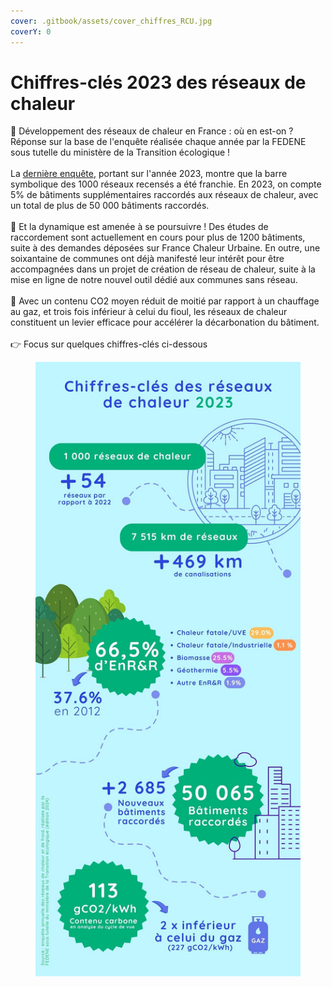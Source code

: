 ```yaml
---
cover: .gitbook/assets/cover_chiffres_RCU.jpg
coverY: 0
---
```


# Chiffres-clés 2023 des réseaux de chaleur

🔎 Développement des réseaux de chaleur en France : où en est-on ? Réponse sur la base de l'enquête réalisée chaque année par la FEDENE sous tutelle du ministère de la Transition écologique !\
\
La [dernière enquête](https://fedene.fr/enquete-annuelle-des-reseaux-de-chaleur-froid-2024/), portant sur l'année 2023, montre que la barre symbolique des 1000 réseaux recensés a été franchie. En 2023, on compte 5% de bâtiments supplémentaires raccordés aux réseaux de chaleur, avec un total de plus de 50 000 bâtiments raccordés.\
\
🚀 Et la dynamique est amenée à se poursuivre ! Des études de raccordement sont actuellement en cours pour plus de 1200 bâtiments, suite à des demandes déposées sur France Chaleur Urbaine. En outre, une soixantaine de communes ont déjà manifesté leur intérêt pour être accompagnées dans un projet de création de réseau de chaleur, suite à la mise en ligne de notre nouvel outil dédié aux communes sans réseau.\
\
🍃 Avec un contenu CO2 moyen réduit de moitié par rapport à un chauffage au gaz, et trois fois inférieur à celui du fioul, les réseaux de chaleur constituent un levier efficace pour accélérer la décarbonation du bâtiment.\
\
👉 Focus sur quelques chiffres-clés ci-dessous

<figure><img src=".gitbook/assets/FCU_chiffres-cles_reseaux-chaleur.jpg" alt=""><figcaption></figcaption></figure>
